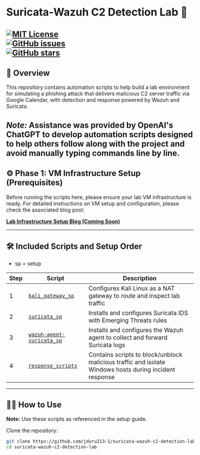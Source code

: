 # Suricata-Wazuh C2 Detection Lab 🚨

[![MIT License](https://img.shields.io/badge/license-MIT-green.svg)](LICENSE)  
[![GitHub issues](https://img.shields.io/github/issues/jduru213-1/suricata-wazuh-c2-detection-lab)](https://github.com/jduru213-1/suricata-wazuh-c2-detection-lab/issues)  
[![GitHub stars](https://img.shields.io/github/stars/jduru213-1/suricata-wazuh-c2-detection-lab)](https://github.com/jduru213-1/suricata-wazuh-c2-detection-lab/stargazers)  
---

## 📖 Overview

This repository contains automation scripts to help build a lab environment for simulating a phishing attack that delivers malicious C2 server traffic via Google Calendar, with detection and response powered by Wazuh and Suricata.

***Note:*** Assistance was provided by OpenAI's ChatGPT to develop automation scripts designed to help others follow along with the project and avoid manually typing commands line by line.
---

## ⚙️ Phase 1: VM Infrastructure Setup (Prerequisites)

Before running the scripts here, please ensure your lab VM infrastructure is ready. For detailed instructions on VM setup and configuration, please check the associated blog post:

[**Lab Infrastructure Setup Blog (Coming Soon)**](#)  

---

## 🛠️ Included Scripts and Setup Order

- sp = setup
  
| Step | Script                                          | Description                                                                                          |
|------|------------------------------------------------|----------------------------------------------------------------------------------------------------|
| 1    | [`kali_gateway_sp`](kali_gateway_sp/)           | Configures Kali Linux as a NAT gateway to route and inspect lab traffic                            |
| 2    | [`suricata_sp`](suricata_sp/)                   | Installs and configures Suricata IDS with Emerging Threats rules                                   |
| 3    | [`wazuh-agent-suricata_sp`](wazuh-agent-suricata_sp/) | Installs and configures the Wazuh agent to collect and forward Suricata logs                       |
| 4    | [`response_scripts`](response_scripts/)         | Contains scripts to block/unblock malicious traffic and isolate Windows hosts during incident response |


---

## 🏃‍♂️ How to Use

**Note:** Use these scripts as referenced in the setup guide.

Clone the repository:

```bash
git clone https://github.com/jduru213-1/suricata-wazuh-c2-detection-lab.git
cd suricata-wazuh-c2-detection-lab

